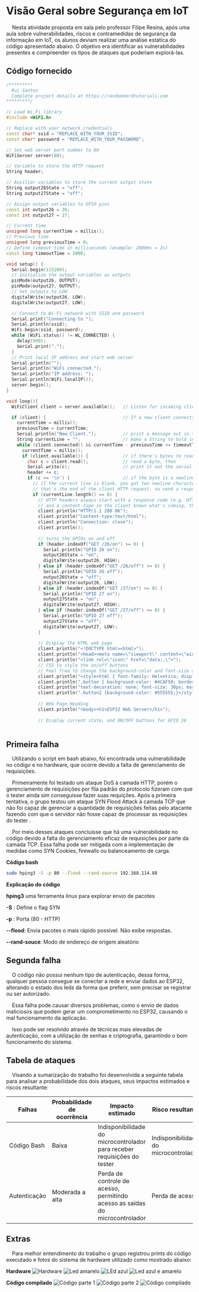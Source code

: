# Visão Geral sobre Segurança em IoT
&nbsp;&nbsp;&nbsp; Nesta atividade proposta em sala pelo professor Filipe Resina, após uma aula sobre vulnerabilidades, riscos e contramedidas de segurança da informação em IoT, os alunos deviam realizar uma análise estática do código apresentado abaixo. O objetivo era identificar as vulnerabilidades presentes e compreender os tipos de ataques que poderiam explorá-las.

## Código fornecido
```cpp
/*********
  Rui Santos
  Complete project details at https://randomnerdtutorials.com  
*********/

// Load Wi-Fi library
#include <WiFi.h>

// Replace with your network credentials
const char* ssid = "REPLACE_WITH_YOUR_SSID";
const char* password = "REPLACE_WITH_YOUR_PASSWORD";

// Set web server port number to 80
WiFiServer server(80);

// Variable to store the HTTP request
String header;

// Auxiliar variables to store the current output state
String output26State = "off";
String output27State = "off";

// Assign output variables to GPIO pins
const int output26 = 26;
const int output27 = 27;

// Current time
unsigned long currentTime = millis();
// Previous time
unsigned long previousTime = 0; 
// Define timeout time in milliseconds (example: 2000ms = 2s)
const long timeoutTime = 2000;

void setup() {
  Serial.begin(115200);
  // Initialize the output variables as outputs
  pinMode(output26, OUTPUT);
  pinMode(output27, OUTPUT);
  // Set outputs to LOW
  digitalWrite(output26, LOW);
  digitalWrite(output27, LOW);

  // Connect to Wi-Fi network with SSID and password
  Serial.print("Connecting to ");
  Serial.println(ssid);
  WiFi.begin(ssid, password);
  while (WiFi.status() != WL_CONNECTED) {
    delay(500);
    Serial.print(".");
  }
  // Print local IP address and start web server
  Serial.println("");
  Serial.println("WiFi connected.");
  Serial.println("IP address: ");
  Serial.println(WiFi.localIP());
  server.begin();
}

void loop(){
  WiFiClient client = server.available();   // Listen for incoming clients

  if (client) {                             // If a new client connects,
    currentTime = millis();
    previousTime = currentTime;
    Serial.println("New Client.");          // print a message out in the serial port
    String currentLine = "";                // make a String to hold incoming data from the client
    while (client.connected() && currentTime - previousTime <= timeoutTime) {  // loop while the client's connected
      currentTime = millis();
      if (client.available()) {             // if there's bytes to read from the client,
        char c = client.read();             // read a byte, then
        Serial.write(c);                    // print it out the serial monitor
        header += c;
        if (c == '\n') {                    // if the byte is a newline character
          // if the current line is blank, you got two newline characters in a row.
          // that's the end of the client HTTP request, so send a response:
          if (currentLine.length() == 0) {
            // HTTP headers always start with a response code (e.g. HTTP/1.1 200 OK)
            // and a content-type so the client knows what's coming, then a blank line:
            client.println("HTTP/1.1 200 OK");
            client.println("Content-type:text/html");
            client.println("Connection: close");
            client.println();
            
            // turns the GPIOs on and off
            if (header.indexOf("GET /26/on") >= 0) {
              Serial.println("GPIO 26 on");
              output26State = "on";
              digitalWrite(output26, HIGH);
            } else if (header.indexOf("GET /26/off") >= 0) {
              Serial.println("GPIO 26 off");
              output26State = "off";
              digitalWrite(output26, LOW);
            } else if (header.indexOf("GET /27/on") >= 0) {
              Serial.println("GPIO 27 on");
              output27State = "on";
              digitalWrite(output27, HIGH);
            } else if (header.indexOf("GET /27/off") >= 0) {
              Serial.println("GPIO 27 off");
              output27State = "off";
              digitalWrite(output27, LOW);
            }
            
            // Display the HTML web page
            client.println("<!DOCTYPE html><html>");
            client.println("<head><meta name=\"viewport\" content=\"width=device-width, initial-scale=1\">");
            client.println("<link rel=\"icon\" href=\"data:,\">");
            // CSS to style the on/off buttons 
            // Feel free to change the background-color and font-size attributes to fit your preferences
            client.println("<style>html { font-family: Helvetica; display: inline-block; margin: 0px auto; text-align: center;}");
            client.println(".button { background-color: #4CAF50; border: none; color: white; padding: 16px 40px;");
            client.println("text-decoration: none; font-size: 30px; margin: 2px; cursor: pointer;}");
            client.println(".button2 {background-color: #555555;}</style></head>");
            
            // Web Page Heading
            client.println("<body><h1>ESP32 Web Server</h1>");
            
            // Display current state, and ON/OFF buttons for GPIO 26  
      
```
## Primeira falha
&nbsp;&nbsp;&nbsp; Utilizando o script em bash abaixo, foi encontrada uma vulnerabilidade no código e no hardware, que ocorre devido a falta de gerenciamento de requisições. 

&nbsp;&nbsp;&nbsp; Primeiramente foi testado um ataque DoS à camada HTTP, porém o gerenciamento de requisições por fila padrão do protocolo fizeram com que o tester ainda sim conseguisse fazer suas requições. Após a primeira tentativa, o grupo testou um ataque SYN Flood Attack à camada TCP que não foi capaz de gerenciar a quantidade de requisições feitas pelo atacante fazendo com que o servidor não fosse capaz de processar as requisições do tester .

&nbsp;&nbsp;&nbsp; Por meio desses ataques concluisse que há uma vulnerabilidade no código devido a falta do gerenciamento eficaz de requisições por parte da camada TCP. Essa falha pode ser mitigada com a implementação de medidas como SYN Cookies, firewalls ou balanceamento de carga.

**Código bash**
```bash
sudo hping3 -S -p 80 --flood --rand-source 192.168.114.88
```

**Explicação do código**

**hping3**  uma ferramenta linux para explorar envio de pacotes

**-S** : Define o flag SYN

**-p** : Porta (80 - HTTP)

**--flood**: Envia pacotes o mais rápido possível. Não exibe respostas.

**--rand-souce**: Modo de endereço de origem aleatório

## Segunda falha

&nbsp;&nbsp;&nbsp; O código não possui nenhum tipo de autenticação, dessa forma, qualquer pessoa consegue se conectar a rede e enviar dados ao ESP32, alterando o estado dos leds da forma que preferir, sem precisar se registrar ou ser autorizado.

&nbsp;&nbsp;&nbsp; Essa falha pode causar diversos problemas, como o envio de dados maliciosos que podem gerar um comprometimento no ESP32, causando o mal funcionamento da aplicação.

&nbsp;&nbsp;&nbsp; Isso pode ser resolvido através de técnicas mais elevadas de autenticação, com a utilização de senhas e criptografia, garantindo o bom funcionamento do sistema.

## Tabela de ataques
&nbsp;&nbsp;&nbsp; Visando a sumarização do trabalho foi desenvolvida a seguinte tabela para analisar a probabilidade dos dois ataques, seus impactos estimados e riscos resultante:

| Falhas       | Probabilidade de ocorrência | Impacto estimado                                                             | Risco resultante                      |
|--------------|-----------------------------|------------------------------------------------------------------------------|---------------------------------------|
| Código Bash  | Baixa                       | Indisponibilidade do microcontrolador para receber requisições do tester     | Indisponibilidade do microcontrolador |
| Autenticação | Moderada a alta             | Perda de controle de acesso, permitindo acesso as saídas do microcontrolador | Perda de acesso                       |


## Extras
&nbsp;&nbsp;&nbsp; Para melhor entendimento do trabalho o grupo registrou prints do código executado e fotos do sistema de hardware utilizado como mostrado abaixo:

**Hardware**
![Hardware](assets/WhatsApp%20Image%202024-12-10%20at%2015.33.31%20(1).jpeg)
![Led amarelo](assets/WhatsApp%20Image%202024-12-10%20at%2015.33.30.jpeg)
![LEd azul](assets/WhatsApp%20Image%202024-12-10%20at%2015.33.31.jpeg)
![Led azul e amarelo](assets/WhatsApp%20Image%202024-12-10%20at%2015.33.08.jpeg)

**Código compilado**
![Código parte 1](assets/WhatsApp%20Image%202024-12-10%20at%2015.36.51.jpeg)
![Código parte 2](assets/WhatsApp%20Image%202024-12-10%20at%2015.36.47.jpeg)
![Código compilado](assets/WhatsApp%20Image%202024-12-10%20at%2015.36.42.jpeg)

